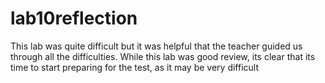 # lab10reflection

This lab was quite difficult but it was helpful that the teacher guided us through all the difficulties.
While this lab was good review, its clear that its time to start preparing for the test, as it may be very difficult


